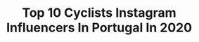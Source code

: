 ---
title: Top 10 Cyclists Instagram Influencers In Portugal In 2020
description: >-
  Find top cyclists Instagram influencers in Portugal in 2020. Most popular hashtags: #cycling #cyclist #cyclinglife.
platform: Instagram
hits: 9
text_top: Analyze the top-rated Instagram influencers on inBeat.
text_bottom: Our database has 9 Instagram influencers like this in Portugal for you to contact.
profiles:
  - username: "joliendhoore"
    fullname: >-
      Jolien D'hoore
    bio: >-
      ▪️Pro cyclist @boelsdolmansct @sportvlaanderen ▪️@nasm_fitness PT ▪️European & World titles ▪️Olympic bronze medallist Rio’16 ▪️Ambassador @sobelgium
    location: "Portugal"
    followers: 22493
    engagement: 674
    commentsToLikes: 0.024515
    id: ck5hf9kzzwghk0i11qh02yh9t
    verified: false
    hashtags: "#classics, #covid, #jouwportiepower, #melkunie"
  - username: "yifemm"
    fullname: >-
      🦋 Y I F E 🦋
    bio: >-
      Structural PhD/ Amateur cyclist University Prof.🇨🇴🇵🇹🇧🇷🇺🇸
    location: "Portugal"
    followers: 17415
    engagement: 404
    commentsToLikes: 0.035002
    id: ck8t9gdxjnznr0j780qysvwy4
    verified: false
    hashtags: "#bikegirl, #bicicleta, #bike, #tbt"
  - username: "msalgueiroo99"
    fullname: >-
      Miguel Salgueiro
    bio: >-
      ⏳ 21y | 🇵🇹 #EquipaPortugal 🚴‍♂️ Professional Cyclist with @la.sport.cycle 🥇 3x Cyclocross National Champion
    location: "Portugal"
    followers: 3078
    engagement: 1939
    commentsToLikes: 0.021370
    id: ck5zva4w93ug70i14bb1i3cum
    verified: false
    hashtags: "#suplementos24, #yessesimbra, #lasport, #marcoscar"
  - username: "joaomore1ra"
    fullname: >-
      João Moreira
    bio: >-
      🇵🇹 Cyclist and proudly @trekbikes ambassador 🚴🏻 14 victories in Granfondos🥇Process Engineer @ Bosch 👨🏻‍💻M2 Owner 🏎 Father&husband 👨‍👩‍👧 Living@Madrid
    location: "Portugal"
    followers: 5507
    engagement: 842
    commentsToLikes: 0.064199
    id: ck6txdssyx97s0j71qpsi98xa
    verified: false
    hashtags: "#beutifull, #picoftheday, #car, #instabike"
  - username: "vitor_gamito"
    fullname: >-
      Vitor Gamito
    bio: >-
      ** Former professional road cyclist and Olympic Athlete 🚴** Now a mountain bike enthusiast 🚵😍 ** #mountainbike
    location: "Portugal"
    followers: 20163
    engagement: 503
    commentsToLikes: 0.014607
    id: ck6u1jlm9m4ny0j71djqq8on6
    verified: false
    hashtags: "#fortheloveofsport, #stayhome"
  - username: "fabiojakobsen"
    fullname: >-
      Fabio Jakobsen
    bio: >-
      Pro Cyclist at Deceuninck - Quick-step Cycling Team @deceuninck_quickstepteam #TheWolfPack Graduate from the @segracing Academy
    location: "Portugal"
    followers: 29502
    engagement: 1054
    commentsToLikes: 0.007981
    id: ck0vz3bkh72ys0i19ox0xs76f
    verified: false
    hashtags: "#gpmonser, #wolfpackeasterchallenge, #alwaystherightprofile, #webeatthistogether"
  - username: "yorker75"
    fullname: >-
      Rodrigo Machado
    bio: >-
      Ambassador @veloflex.it ◾@speedsix_wheels ◾@velotoze ◾@demarchicycling ◾@brytonsport ◾@probiketool◾@polisportbicycle ◾@bjorncycles | @forwarders.cc
    location: "Portugal"
    followers: 10485
    engagement: 1653
    commentsToLikes: 0.176842
    id: ckf5vw5peq3ll0j23p1y1ahwn
    verified: false
    hashtags: ""
  - username: "natygui_tri"
    fullname: >-
      Natália
    bio: >-
      📍Cascais, PT 🇧🇷🇵🇹 AG Triathlete - @cnatrilx
    location: "Portugal"
    followers: 10495
    engagement: 425
    commentsToLikes: 0.028400
    id: ck5zqrbt1v56k0i14xsuzcavl
    verified: false
    hashtags: "#triathlete, #triathlontrainning, #womenonbikes, #canaw"
  - username: "maarten_lisboa"
    fullname: >-
      Maarten in 🇵🇹
    bio: >-
      Capturing moments in Portugal @Oneplus 8TSample Shot Member 📱OnePlus8T/6T, a few Lumixfz82 Real moments, no Photoshop #raw_VIP_member #shotononeplus
    location: "Portugal"
    followers: 3300
    engagement: 1341
    commentsToLikes: 0.039931
    id: ck5cbjfy5fjxw0i1190h4tot6
    verified: false
    hashtags: "#mobileclick, #surfing, #streetgrammers, #bnwlas"
---